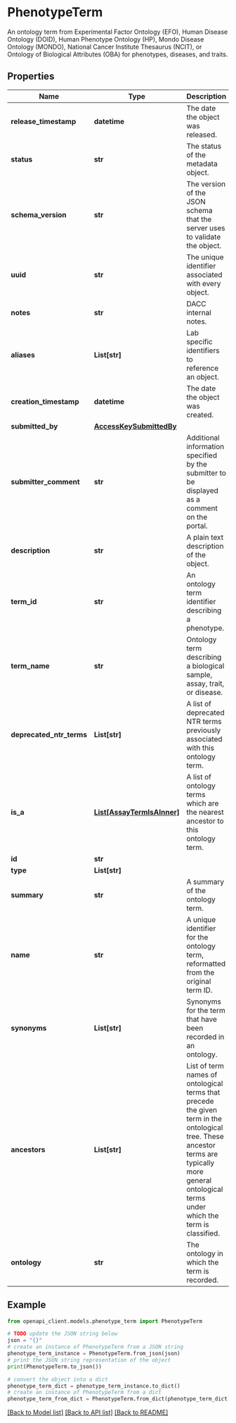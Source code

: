 # PhenotypeTerm

An ontology term from Experimental Factor Ontology (EFO), Human Disease Ontology (DOID), Human Phenotype Ontology (HP), Mondo Disease Ontology (MONDO), National Cancer Institute Thesaurus (NCIT), or Ontology of Biological Attributes (OBA) for phenotypes, diseases, and traits.

## Properties

Name | Type | Description | Notes
------------ | ------------- | ------------- | -------------
**release_timestamp** | **datetime** | The date the object was released. | [optional] 
**status** | **str** | The status of the metadata object. | [optional] [default to 'in progress']
**schema_version** | **str** | The version of the JSON schema that the server uses to validate the object. | [optional] [default to '4']
**uuid** | **str** | The unique identifier associated with every object. | [optional] 
**notes** | **str** | DACC internal notes. | [optional] 
**aliases** | **List[str]** | Lab specific identifiers to reference an object. | [optional] 
**creation_timestamp** | **datetime** | The date the object was created. | [optional] 
**submitted_by** | [**AccessKeySubmittedBy**](AccessKeySubmittedBy.md) |  | [optional] 
**submitter_comment** | **str** | Additional information specified by the submitter to be displayed as a comment on the portal. | [optional] 
**description** | **str** | A plain text description of the object. | [optional] 
**term_id** | **str** | An ontology term identifier describing a phenotype. | 
**term_name** | **str** | Ontology term describing a biological sample, assay, trait, or disease. | 
**deprecated_ntr_terms** | **List[str]** | A list of deprecated NTR terms previously associated with this ontology term. | [optional] 
**is_a** | [**List[AssayTermIsAInner]**](AssayTermIsAInner.md) | A list of ontology terms which are the nearest ancestor to this ontology term. | [optional] 
**id** | **str** |  | [optional] 
**type** | **List[str]** |  | [optional] 
**summary** | **str** | A summary of the ontology term. | [optional] 
**name** | **str** | A unique identifier for the ontology term, reformatted from the original term ID. | [optional] 
**synonyms** | **List[str]** | Synonyms for the term that have been recorded in an ontology. | [optional] 
**ancestors** | **List[str]** | List of term names of ontological terms that precede the given term in the ontological tree. These ancestor terms are typically more general ontological terms under which the term is classified. | [optional] 
**ontology** | **str** | The ontology in which the term is recorded. | [optional] 

## Example

```python
from openapi_client.models.phenotype_term import PhenotypeTerm

# TODO update the JSON string below
json = "{}"
# create an instance of PhenotypeTerm from a JSON string
phenotype_term_instance = PhenotypeTerm.from_json(json)
# print the JSON string representation of the object
print(PhenotypeTerm.to_json())

# convert the object into a dict
phenotype_term_dict = phenotype_term_instance.to_dict()
# create an instance of PhenotypeTerm from a dict
phenotype_term_from_dict = PhenotypeTerm.from_dict(phenotype_term_dict)
```
[[Back to Model list]](../README.md#documentation-for-models) [[Back to API list]](../README.md#documentation-for-api-endpoints) [[Back to README]](../README.md)


